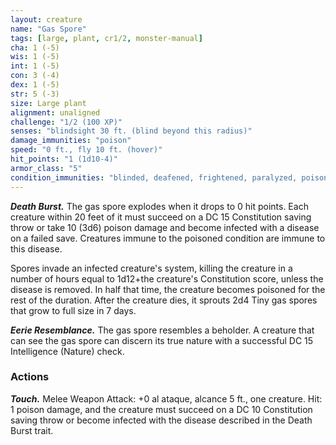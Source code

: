 ```yaml
---
layout: creature
name: "Gas Spore"
tags: [large, plant, cr1/2, monster-manual]
cha: 1 (-5)
wis: 1 (-5)
int: 1 (-5)
con: 3 (-4)
dex: 1 (-5)
str: 5 (-3)
size: Large plant
alignment: unaligned
challenge: "1/2 (100 XP)"
senses: "blindsight 30 ft. (blind beyond this radius)"
damage_immunities: "poison"
speed: "0 ft., fly 10 ft. (hover)"
hit_points: "1 (1d10-4)"
armor_class: "5"
condition_immunities: "blinded, deafened, frightened, paralyzed, poisoned, prone"
---
```


***Death Burst.*** The gas spore explodes when it drops to 0 hit points. Each creature within 20 feet of it must succeed on a DC 15 Constitution saving throw or take 10 (3d6) poison damage and become infected with a disease on a failed save. Creatures immune to the poisoned condition are immune to this disease.

Spores invade an infected creature's system, killing the creature in a number of hours equal to 1d12+the creature's Constitution score, unless the disease is removed. In half that time, the creature becomes poisoned for the rest of the duration. After the creature dies, it sprouts 2d4 Tiny gas spores that grow to full size in 7 days.

***Eerie Resemblance.*** The gas spore resembles a beholder. A creature that can see the gas spore can discern its true nature with a successful DC 15 Intelligence (Nature) check.

### Actions

***Touch.*** Melee Weapon Attack: +0 al ataque, alcance 5 ft., one creature. Hit: 1 poison damage, and the creature must succeed on a DC 10 Constitution saving throw or become infected with the disease described in the Death Burst trait.